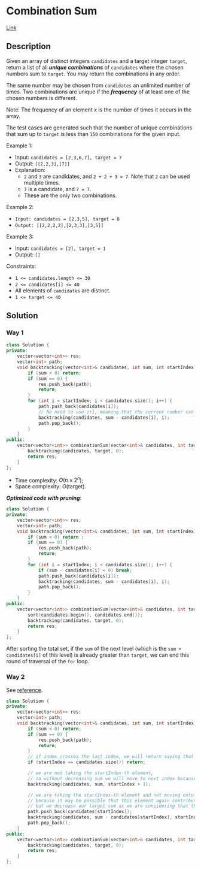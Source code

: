 # Combination Sum

[Link](https://leetcode.com/problems/combination-sum/description/)

## Description

Given an array of distinct integers `candidates` and a target integer `target`, return a list of all ***unique combinations*** of `candidates` where the chosen numbers sum to `target`. You may return the combinations in any order.

The same number may be chosen from `candidates` an unlimited number of times. Two combinations are unique if the ***frequency*** of at least one of the chosen numbers is different.

Note: The frequency of an element x is the number of times it occurs in the array.

The test cases are generated such that the number of unique combinations that sum up to `target` is less than `150` combinations for the given input.

Example 1:

- Input: `candidates = [2,3,6,7], target = 7`
- Output: `[[2,2,3],[7]]`
- Explanation:
    - `2` and `3` are candidates, and `2 + 2 + 3 = 7`. Note that `2` can be used multiple times.
    - `7` is a candidate, and `7 = 7`.
    - These are the only two combinations.

Example 2:

- `Input: candidates = [2,3,5], target = 8`
- `Output: [[2,2,2,2],[2,3,3],[3,5]]`

Example 3:

- Input: `candidates = [2], target = 1`
- Output: `[]`

Constraints:

- `1 <= candidates.length <= 30`
- `2 <= candidates[i] <= 40`
- All elements of `candidates` are distinct.
- `1 <= target <= 40`

## Solution

### Way 1

```C++
class Solution {
private:
    vector<vector<int>> res;
    vector<int> path;
    void backtracking(vector<int>& candidates, int sum, int startIndex) {
        if (sum < 0) return;
        if (sum == 0) {
            res.push_back(path);
            return;
        }
        for (int i = startIndex; i < candidates.size(); i++) {
            path.push_back(candidates[i]);
            // No need to use i+1, meaning that the current number can be read repeatedly
            backtracking(candidates, sum - candidates[i], i);
            path.pop_back();
        }
    }
public:
    vector<vector<int>> combinationSum(vector<int>& candidates, int target) {
        backtracking(candidates, target, 0);
        return res;
    }
};
```

- Time complexity: $O(n\times 2^n)$;
- Space complexity: $O(\mathrm{target})$.

***Optimized code with pruning***:

```C++
class Solution {
private:
    vector<vector<int>> res;
    vector<int> path;
    void backtracking(vector<int>& candidates, int sum, int startIndex) {
        if (sum < 0) return ;
        if (sum == 0) {
            res.push_back(path);
            return;
        }
        for (int i = startIndex; i < candidates.size(); i++) {
            if (sum - candidates[i] < 0) break;
            path.push_back(candidates[i]);
            backtracking(candidates, sum - candidates[i], i);
            path.pop_back();
        }
    }
public:
    vector<vector<int>> combinationSum(vector<int>& candidates, int target) {
        sort(candidates.begin(), candidates.end());
        backtracking(candidates, target, 0);
        return res;
    }
};
```

After sorting the total set, if the `sum` of the next level (which is the `sum + candidates[i]` of this level) is already greater than `target`, we can end this round of traversal of the `for` loop.

### Way 2

See [reference](https://leetcode.com/problems/combination-sum/solutions/1777334/c-detailed-explanation-w-tree-diagram-recursion-backtracking-each-step-explained/).

```C++
class Solution {
private:
    vector<vector<int>> res;
    vector<int> path;
    void backtracking(vector<int>& candidates, int sum, int startIndex) {
        if (sum < 0) return;
        if (sum == 0) {
            res.push_back(path);
            return;
        }
        // if index crosses the last index, we will return saying that no more element is left to choose
        if (startIndex == candidates.size()) return;

        // we are not taking the startIndex-th element,
        // so without decreasing sum we will move to next index because it will not contribute in making our sum
        backtracking(candidates, sum, startIndex + 1);

        // we are taking the startIndex-th element and not moving onto the next element 
        // because it may be possible that this element again contribute in making our sum.
        // but we decrease our target sum as we are considering that this will help us in making our target sum
        path.push_back(candidates[startIndex]);
        backtracking(candidates, sum - candidates[startIndex], startIndex);
        path.pop_back();
    }
public:
    vector<vector<int>> combinationSum(vector<int>& candidates, int target) {
        backtracking(candidates, target, 0);
        return res;
    }
};
```
